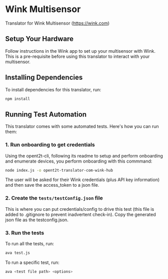 # Wink Multisensor
Translator for Wink Multisensor (https://wink.com)

## Setup Your Hardware
Follow instructions in the Wink app to set up your multisensor with Wink. This is a pre-requisite
before using this translator to interact with your multisensor.

## Installing Dependencies
To install dependencies for this translator, run:

```bash
npm install
```

## Running Test Automation
This translator comes with some automated tests. Here's how you can run them:

### 1. Run onboarding to get credentials

Using the opent2t-cli, following its readme to setup and perform onboarding and enumerate devices, you perform onboarding with this commmand:

```bash
node index.js -o opent2t-translator-com-wink-hub
```
The user will be asked for their Wink credentials (plus API key information) and then save the access_token to a json file.

### 2. Create the `tests/testConfig.json` file
This is where you can put credentials/config to drive this test (this file is added to .gitignore
to prevent inadvertent check-in). Copy the generated json file as the testconfig.json.

### 3. Run the tests

To run all the tests, run:

```bash
ava test.js
```

To run a specific test, run:

```bash
ava <test file path> <options>
```